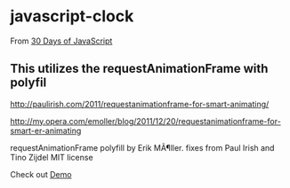 # javascript-clock 

From [30 Days of JavaScript](https://JavaScript30.com)

## This utilizes the requestAnimationFrame with polyfil

http://paulirish.com/2011/requestanimationframe-for-smart-animating/

http://my.opera.com/emoller/blog/2011/12/20/requestanimationframe-for-smart-er-animating

requestAnimationFrame polyfill by Erik MÃ¶ller. fixes from Paul Irish and Tino Zijdel
MIT license


Check out [Demo](http://unique-smell.surge.sh/)